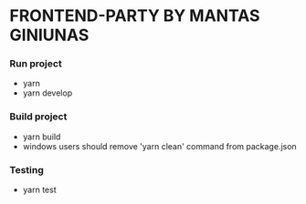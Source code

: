 # FRONTEND-PARTY BY MANTAS GINIUNAS

### Run project

- yarn
- yarn develop

### Build project

- yarn build
- windows users should remove 'yarn clean' command from package.json

### Testing

- yarn test
